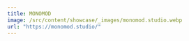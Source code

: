 ```yaml
---
title: MONOMOD
image: /src/content/showcase/_images/monomod.studio.webp
url: "https://monomod.studio/"
---
```

